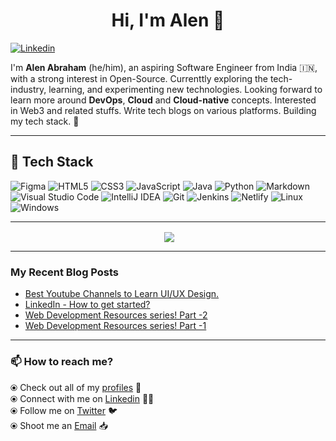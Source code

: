 <!-- markdownlint-disable-next-line -->
<h1 align="center">Hi, I'm Alen 👋</h1>

[![Linkedin](https://img.shields.io/badge/-Alen%20Abraham-blue?style=flat-square&logo=Linkedin&logoColor=white&link=https://www.linkedin.com/in/alenabraham/)](https://www.linkedin.com/in/alenabraham/)  

I'm **Alen Abraham** (he/him), an aspiring Software Engineer from India 🇮🇳, with a strong interest in Open-Source. Currenttly exploring the tech-industry, learning, and experimenting new technologies. Looking forward to learn more around **DevOps**, **Cloud** and **Cloud-native** concepts. Interested in Web3 and related stuffs. Write tech blogs on various platforms. Building my tech stack. 💪

---

## 🚀 Tech Stack

![Figma](https://img.shields.io/badge/figma-%23F24E1E.svg?style=for-the-badge&logo=figma&logoColor=white) ![HTML5](https://img.shields.io/badge/html5-%23E34F26.svg?style=for-the-badge&logo=html5&logoColor=white) ![CSS3](https://img.shields.io/badge/css3-%231572B6.svg?style=for-the-badge&logo=css3&logoColor=white) ![JavaScript](https://img.shields.io/badge/javascript-%23323330.svg?style=for-the-badge&logo=javascript&logoColor=%23F7DF1E) ![Java](https://img.shields.io/badge/java-%23ED8B00.svg?style=for-the-badge&logo=java&logoColor=white) ![Python](https://img.shields.io/badge/python-3670A0?style=for-the-badge&logo=python&logoColor=ffdd54) ![Markdown](https://img.shields.io/badge/markdown-%23000000.svg?style=for-the-badge&logo=markdown&logoColor=white) ![Visual Studio Code](https://img.shields.io/badge/Visual%20Studio%20Code-0078d7.svg?style=for-the-badge&logo=visual-studio-code&logoColor=white) ![IntelliJ IDEA](https://img.shields.io/badge/IntelliJIDEA-000000.svg?style=for-the-badge&logo=intellij-idea&logoColor=white) ![Git](https://img.shields.io/badge/git-%23F05033.svg?style=for-the-badge&logo=git&logoColor=white) ![Jenkins](https://img.shields.io/badge/jenkins-%232C5263.svg?style=for-the-badge&logo=jenkins&logoColor=white) ![Netlify](https://img.shields.io/badge/netlify-%23000000.svg?style=for-the-badge&logo=netlify&logoColor=#00C7B7) ![Linux](https://img.shields.io/badge/Linux-FCC624?style=for-the-badge&logo=linux&logoColor=black) ![Windows](https://img.shields.io/badge/Windows-0078D6?style=for-the-badge&logo=windows&logoColor=white)

---

<p align="center">
  &nbsp;<img align="center" src="https://github-readme-streak-stats.herokuapp.com?user=abrahamalen&theme=tokyonight_duo&date_format=M%20j%5B%2C%20Y%5D" />
</p>

---

### My Recent Blog Posts
<!-- BLOG-POST-LIST:START -->
- [Best Youtube Channels to Learn UI/UX Design.](https://alenabraham.hashnode.dev/best-youtube-channels-to-learn-uiux-design)
- [LinkedIn - How to get started?](https://alenabraham.hashnode.dev/linkedin-how-to-get-started)
- [Web Development Resources series! Part -2](https://alenabraham.hashnode.dev/web-development-resources-series-part-2)
- [Web Development Resources series! Part -1](https://alenabraham.hashnode.dev/web-development-resources-series-part-1)
<!-- BLOG-POST-LIST:END -->
---

### :mailbox: How to reach me?

⦿ Check out all of my [profiles](https://bio.link/alenabraham) :large_blue_circle:  
⦿ Connect with me on [Linkedin](https://www.linkedin.com/in/alenabraham) :man_technologist:  
⦿ Follow me on [Twitter](https://twitter.com/op__trojan) :bird:  
⦿ Shoot me an [Email](mailto:alenabraham@hotmail.com) :inbox_tray:

<!--
**Alenabraham07/Alenabraham07** is a ✨ _special_ ✨ repository because its `README.md` (this file) appears on your GitHub profile.

Here are some ideas to get you started:

- 🔭 I’m currently working on ...
- 🌱 I’m currently learning ...
- 👯 I’m looking to collaborate on ...
- 🤔 I’m looking for help with ...
- 💬 Ask me about ...
- 📫 How to reach me: ...
- 😄 Pronouns: ...
- ⚡ Fun fact: ...
-->
